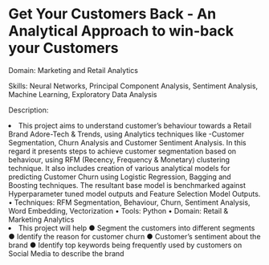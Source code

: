 # Get Your Customers Back - An Analytical Approach to win-back your Customers
<p>Domain: Marketing and Retail Analytics</p>
<p>Skills: Neural Networks, Principal Component Analysis, Sentiment Analysis, Machine Learning, Exploratory Data Analysis</p>
<p>Description: <li>This project aims to understand customer’s behaviour towards a Retail Brand Adore-Tech & Trends, using Analytics techniques like -Customer Segmentation, Churn Analysis and Customer Sentiment Analysis. In this regard it presents steps to achieve customer segmentation based on behaviour, using RFM (Recency, Frequency & Monetary) clustering technique. It also includes creation of various analytical models for predicting Customer Churn using Logistic Regression, Bagging and Boosting techniques. The resultant base model is benchmarked against Hyperparameter tuned model outputs and Feature Selection Model Outputs. • Techniques: RFM Segmentation, Behaviour, Churn, Sentiment Analysis, Word Embedding, Vectorization • Tools: Python • Domain: Retail & Marketing Analytics</li>
<li>This project will help ● Segment the customers into different segments ● Identify the reason for customer churn ● Customer’s sentiment about the brand ● Identify top keywords being frequently used by customers on Social Media to describe the brand
</li></p>
